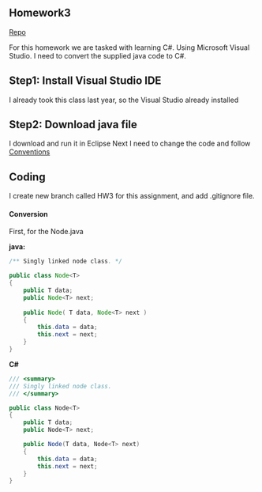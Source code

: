 ## Homework3

[Repo](https://github.com/chunzel16/CS460HW)

For this homework we are tasked with learning C#. Using Microsoft Visual Studio.
I need to convert the supplied java code to C#.

## Step1: Install Visual Studio IDE

I already took this class last year, so the Visual Studio already installed

## Step2: Download java file

I download and run it in Eclipse
Next I need to change the code and follow [Conventions](https://docs.microsoft.com/en-us/dotnet/standard/design-guidelines/general-naming-conventions)

## Coding

I create new branch called HW3 for this assignment, and add .gitignore file.

#### Conversion

First, for the Node.java

**java:**
```java
/** Singly linked node class. */

public class Node<T>
{
	public T data;
	public Node<T> next;
	
	public Node( T data, Node<T> next )
	{
		this.data = data;
		this.next = next;
	}
}

```

**C#**
```C#
/// <summary>
/// Singly linked node class. 
/// </summary>

public class Node<T>
{
	public T data;
	public Node<T> next;

	public Node(T data, Node<T> next)
	{
		this.data = data;
		this.next = next;
	}
}

```








